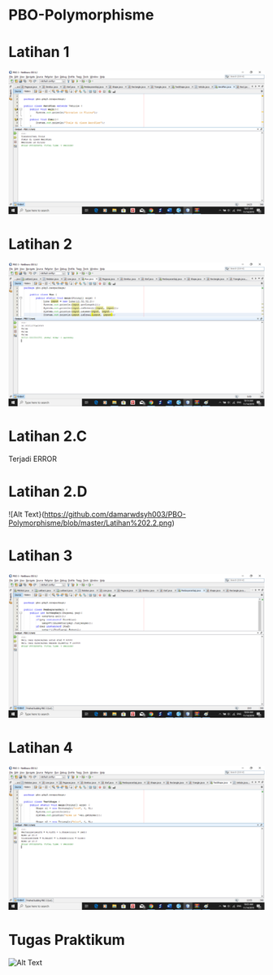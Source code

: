 # PBO-Polymorphisme
# Latihan 1
![Alt Text](https://github.com/damarwdsyh003/PBO-Polymorphisme/blob/master/Latihan%201.png)
# Latihan 2
![Alt Text](https://github.com/damarwdsyh003/PBO-Polymorphisme/blob/master/Latihan%202.png)
# Latihan 2.C
Terjadi ERROR
# Latihan 2.D
![Alt Text}(https://github.com/damarwdsyh003/PBO-Polymorphisme/blob/master/Latihan%202.2.png)
# Latihan 3
![Alt Text](https://github.com/damarwdsyh003/PBO-Polymorphisme/blob/master/Latihan%203.png)
# Latihan 4
![Alt Text](https://github.com/damarwdsyh003/PBO-Polymorphisme/blob/master/Latihan%204.png)
# Tugas Praktikum
![Alt Text](https://github.com/damarwdsyh003/PBOPolymorphisme/blob/master/Tugas%20Praktikum.png)
